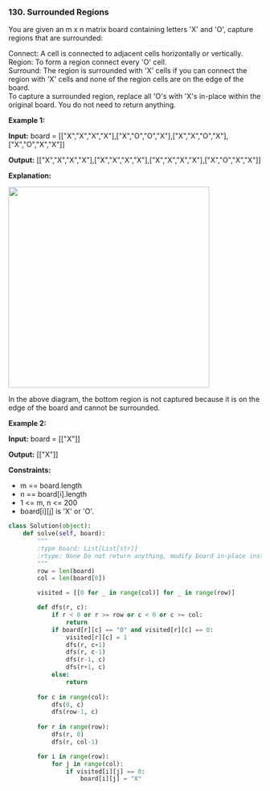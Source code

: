 ### 130. Surrounded Regions

You are given an m x n matrix board containing letters 'X' and 'O', capture regions that are surrounded:

Connect: A cell is connected to adjacent cells horizontally or vertically.  
Region: To form a region connect every 'O' cell.  
Surround: The region is surrounded with 'X' cells if you can connect the region with 'X' cells and none of the region cells are on the edge of the board.  
To capture a surrounded region, replace all 'O's with 'X's in-place within the original board. You do not need to return anything.  

**Example 1:**

**Input:** board = [["X","X","X","X"],["X","O","O","X"],["X","X","O","X"],["X","O","X","X"]]

**Output:** [["X","X","X","X"],["X","X","X","X"],["X","X","X","X"],["X","O","X","X"]]

**Explanation:**

<img src="https://assets.leetcode.com/uploads/2021/02/19/xogrid.jpg" width="400">

In the above diagram, the bottom region is not captured because it is on the edge of the board and cannot be surrounded.

**Example 2:**

**Input:** board = [["X"]]

**Output:** [["X"]]

**Constraints:**

* m == board.length
* n == board[i].length
* 1 <= m, n <= 200
* board[i][j] is 'X' or 'O'.

```python
class Solution(object):
    def solve(self, board):
        """
        :type board: List[List[str]]
        :rtype: None Do not return anything, modify board in-place instead.
        """
        row = len(board)
        col = len(board[0])

        visited = [[0 for _ in range(col)] for _ in range(row)]

        def dfs(r, c):
            if r < 0 or r >= row or c < 0 or c >= col:
                return
            if board[r][c] == "O" and visited[r][c] == 0:
                visited[r][c] = 1
                dfs(r, c+1)
                dfs(r, c-1)
                dfs(r-1, c)
                dfs(r+1, c)
            else:
                return
        
        for c in range(col):
            dfs(0, c)
            dfs(row-1, c)
        
        for r in range(row):
            dfs(r, 0)
            dfs(r, col-1)

        for i in range(row):
            for j in range(col):
                if visited[i][j] == 0:
                    board[i][j] = "X"
```